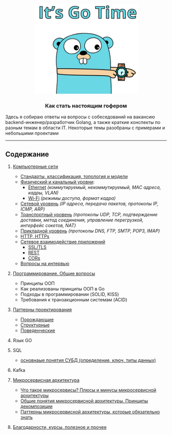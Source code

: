 <div align="center">
  <img width="325" height="281" src="misc/gopher.png">
  <h3>Как стать настоящим гофером</h3>
</div>

Здесь я собираю ответы на вопросы с собеседований на вакансию backend-инженер/разработчик Golang, а также 
краткие конспекты по разным темам в области IT. Некоторые темы разобраны с примерами и небольшими проектами  

---

## Содержание 

1. [Компьютерные сети](networking/part_1.md)
   - [Стандарты, классификация, топология и модели](networking/part_1.md)
   - [Физический и канальный уровни](networking/part_2.md):
      - [Ethernet](networking/part_3.md) _(коммутируемый, некоммутируемый, MAC адреса, кадры, VLAN)_
      - [Wi-Fi](networking/part_4.md) _(режимы доступа, формат кадра)_
   - [Сетевой уровень](networking/part_5.md) _(IP адреса, передача пакетов, протоколы IP, ICMP, ARP)_
   - [Транспортный уровень](networking/part_7.md) _(протоколы UDP, TCP, подтверждение доставки, метод соединения, управление перегрузкой, интерфейс сокетов, NAT)_
   - [Прикладной уровень](networking/part_8.md) _(протоколы DNS, FTP, SMTP, POP3, IMAP)_
   - [HTTP, HTTPs](networking/part_9.md)
   - [Сетевое взаимодействие приложений](networking/part_10.md)
     - [SSL/TLS](networking/part_11.md)
     - [REST](networking/part_10.md#rest)
     - [CORs](networking/part_10.md#что-такое-cors)
   - [Вопросы на интервью](networking/part_x.md)

2. [Программирование. Общие вопросы]()
    - Принципы ООП
    - Как реализованы принципы ООП в Go
    - Подходы в программировании (SOLID, KISS)
    - Требования к транзакционным системам (ACID)     
  
3. [Паттерны проектирования](https://github.com/sxexesx/learn-backend/blob/main/patterns/about.md)
   - [Порождающие](https://github.com/sxexesx/learn-backend/blob/main/patterns/about.md#%D0%BF%D0%BE%D1%80%D0%BE%D0%B6%D0%B4%D0%B0%D1%8E%D1%89%D0%B8%D0%B5--creational-patterns)
   - [Структурные](https://github.com/sxexesx/learn-backend/blob/main/patterns/about.md#%D1%81%D1%82%D1%80%D1%83%D0%BA%D1%82%D1%83%D1%80%D0%BD%D1%8B%D0%B5--structural-patterns)
   - [Поведенческие](https://github.com/sxexesx/learn-backend/blob/main/patterns/about.md#%D0%BF%D0%BE%D0%B2%D0%B5%D0%B4%D0%B5%D0%BD%D1%87%D0%B5%D1%81%D0%BA%D0%B8%D0%B5--behavioral-patterns)

4. Язык GO

5. SQL
   - [основнаые понятия СУБД (определение, ключ, типы данных)](db/part_1.md)

6. Kafka

7. [Микросервисная архитектура](microsvc/common.md)
   - [Что такое микросервисы? Плюсы и минусы микросервисной архитектуры](microsvc/about.md)
   - [Общие понятия микросервисной архитектуры. Принципы декомпозиции](microsvc/decomposition.md) 
   - [Паттерны микросервисной архитектуры, которые обязательно знать](microsvc/most_known.md)

10. [Благодарности, курсы, полезное и прочее](misc/acknowledgements.md)
